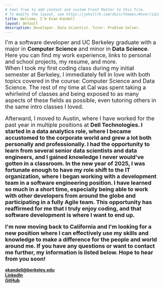 ```yaml
---
# Feel free to add content and custom Front Matter to this file.
# To modify the layout, see https://jekyllrb.com/docs/themes/#overriding-theme-defaults
title: Welcome, I'm Evan Kandell
layout: default
description: Developer. Data Scientist. Tutor. Problem Solver.
---
```


<font size="4"> I'm a software developer and UC Berkeley graduate with a major in <strong>Computer Science</strong> and minor in <strong>Data Science</strong>. Here you can find my work experience, links to personal and school projects, my resume, and more.</font>
<br>
<font size="4"> When I took my first coding class during my initial semester at Berkeley, I immediately fell in love with both topics covered in the course: Computer Science and Data Science. The rest of my time at Cal was spent taking a whirlwind of classes and being exposed to as many aspects of these fields as possible, even tutoring others in the same intro classes I loved.</font>     
<br>
<font size="4"> Afterward, I moved to Austin, where I have worked for the past year in multiple positions at <strong>Dell Technologies<strong>. I started in a data analytics role, where I became accustomed to the corporate world and grew a lot both personally and professionally. I had the opportunity to learn from several senior data scientists and data engineers, and I gained knowledge I never would've gotten in a classroom. In the new year of 2025, I was fortunate enough to have my role shift to the IT organization, where I began working with a development team in a software engineering position. I have learned so much in a short time, especially being able to work with other developers from around the globe and participating in a fully Agile team. This opportunity has reaffirmed for me that I truly enjoy coding, and that software development is where I want to end up.
</font>     
<br>
<font size="4">I'm now moving back to California and I'm looking for a new position where I can effectively use my skills and knowledge to make a difference for the people and world around me. If you have any questions or want to contact me further, my information is listed below. Hope to hear from you soon!
</font> 
<br>    
<a href="mailto:ekandell@berkeley.edu" target="_blank" rel="noopener noreferrer" class="page">ekandell@berkeley.edu</a>
<br>
<a href="http://www.linkedin.com/in/evan-kandell" target="_blank" rel="noopener noreferrer" class="page">LinkedIn</a>
<br>
<a href="https://github.com/ekandell" target="_blank" rel="noopener noreferrer" class="page">GitHub</a>

